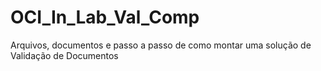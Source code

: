 # OCI_In_Lab_Val_Comp
Arquivos, documentos e passo a passo de como montar uma solução de Validação de Documentos
